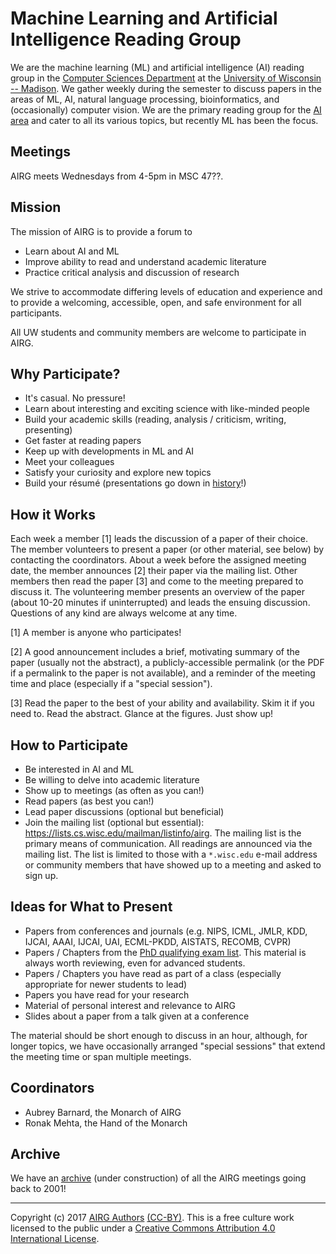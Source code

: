 Machine Learning and Artificial Intelligence Reading Group
==========================================================


We are the machine learning (ML) and artificial intelligence (AI)
reading group in the [Computer Sciences
Department](https://www.cs.wisc.edu/) at the [University of Wisconsin --
Madison](http://www.wisc.edu/).  We gather weekly during the semester to
discuss papers in the areas of ML, AI, natural language processing,
bioinformatics, and (occasionally) computer vision.  We are the primary
reading group for the [AI area](https://research.cs.wisc.edu/areas/ai/)
and cater to all its various topics, but recently ML has been the focus.


Meetings
--------

AIRG meets Wednesdays from 4-5pm in MSC 47??.


Mission
-------

The mission of AIRG is to provide a forum to

* Learn about AI and ML
* Improve ability to read and understand academic literature
* Practice critical analysis and discussion of research

We strive to accommodate differing levels of education and experience
and to provide a welcoming, accessible, open, and safe environment for
all participants.

All UW students and community members are welcome to participate in
AIRG.


Why Participate?
----------------

* It's casual.  No pressure!
* Learn about interesting and exciting science with like-minded people
* Build your academic skills (reading, analysis / criticism, writing,
  presenting)
* Get faster at reading papers
* Keep up with developments in ML and AI
* Meet your colleagues
* Satisfy your curiosity and explore new topics
* Build your résumé (presentations go down in [history](archive.yaml)!)


How it Works
------------

Each week a member [1] leads the discussion of a paper of their choice.
The member volunteers to present a paper (or other material, see below)
by contacting the coordinators.  About a week before the assigned
meeting date, the member announces [2] their paper via the mailing list.
Other members then read the paper [3] and come to the meeting prepared
to discuss it.  The volunteering member presents an overview of the
paper (about 10-20 minutes if uninterrupted) and leads the ensuing
discussion.  Questions of any kind are always welcome at any time.

[1] A member is anyone who participates!

[2] A good announcement includes a brief, motivating summary of the
    paper (usually not the abstract), a publicly-accessible permalink
    (or the PDF if a permalink to the paper is not available), and a
    reminder of the meeting time and place (especially if a "special
    session").

[3] Read the paper to the best of your ability and availability.  Skim
    it if you need to.  Read the abstract.  Glance at the figures.  Just
    show up!


How to Participate
------------------

* Be interested in AI and ML
* Be willing to delve into academic literature
* Show up to meetings (as often as you can!)
* Read papers (as best you can!)
* Lead paper discussions (optional but beneficial)
* Join the mailing list (optional but essential):
  https://lists.cs.wisc.edu/mailman/listinfo/airg.  The mailing list is
  the primary means of communication.  All readings are announced via
  the mailing list.  The list is limited to those with a `*.wisc.edu`
  e-mail address or community members that have showed up to a meeting
  and asked to sign up.


Ideas for What to Present
-------------------------

* Papers from conferences and journals (e.g. NIPS, ICML, JMLR, KDD,
  IJCAI, AAAI, IJCAI, UAI, ECML-PKDD, AISTATS, RECOMB, CVPR)
* Papers / Chapters from the [PhD qualifying exam
  list](http://aiqual.cs.wisc.edu/).  This material is always worth
  reviewing, even for advanced students.
* Papers / Chapters you have read as part of a class (especially
  appropriate for newer students to lead)
* Papers you have read for your research
* Material of personal interest and relevance to AIRG
* Slides about a paper from a talk given at a conference

The material should be short enough to discuss in an hour, although, for
longer topics, we have occasionally arranged "special sessions" that
extend the meeting time or span multiple meetings.


Coordinators
------------

* Aubrey Barnard, the Monarch of AIRG
* Ronak Mehta, the Hand of the Monarch


Archive
-------

We have an [archive](archive.yaml) (under construction) of all the AIRG
meetings going back to 2001!


-----

Copyright (c) 2017 [AIRG Authors](AUTHORS.md)
[(CC-BY)](https://creativecommons.org/licenses/by/4.0/).  This is a free
culture work licensed to the public under a [Creative Commons
Attribution 4.0 International
License](https://creativecommons.org/licenses/by/4.0/).
